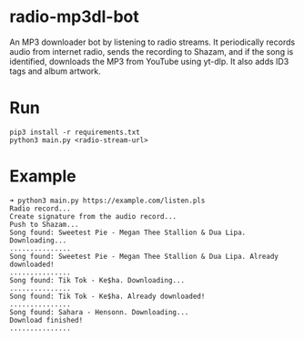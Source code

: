 # radio-mp3dl-bot
An MP3 downloader bot by listening to radio streams. It periodically records audio from internet radio, sends the recording to Shazam, and if the song is identified, downloads the MP3 from YouTube using yt-dlp. It also adds ID3 tags and album artwork.

# Run
``` 
pip3 install -r requirements.txt
python3 main.py <radio-stream-url>
```

# Example
``` 
➜ python3 main.py https://example.com/listen.pls
Radio record...
Create signature from the audio record...
Push to Shazam...
Song found: Sweetest Pie - Megan Thee Stallion & Dua Lipa. Downloading...
...............
Song found: Sweetest Pie - Megan Thee Stallion & Dua Lipa. Already downloaded!
...............
Song found: Tik Tok - Ke$ha. Downloading...
...............
Song found: Tik Tok - Ke$ha. Already downloaded!
...............
Song found: Sahara - Hensonn. Downloading...
Download finished!
...............
```